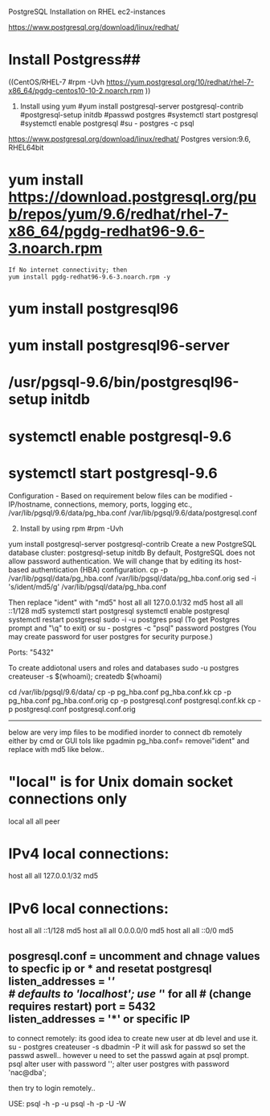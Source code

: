 
PostgreSQL Installation on RHEL ec2-instances

https://www.postgresql.org/download/linux/redhat/

# Install Postgress##
 ((CentOS/RHEL-7 #rpm -Uvh https://yum.postgresql.org/10/redhat/rhel-7-x86_64/pgdg-centos10-10-2.noarch.rpm ))

1. Install using yum 
#yum install postgresql-server postgresql-contrib
#postgresql-setup initdb
#passwd postgres
#systemctl start postgresql
#systemctl enable postgresql
#su - postgres -c psql


https://www.postgresql.org/download/linux/redhat/
Postgres version:9.6, RHEL64bit

# yum install https://download.postgresql.org/pub/repos/yum/9.6/redhat/rhel-7-x86_64/pgdg-redhat96-9.6-3.noarch.rpm

	If No internet connectivity; then
	yum install pgdg-redhat96-9.6-3.noarch.rpm -y

# yum install postgresql96
# yum install postgresql96-server
# /usr/pgsql-9.6/bin/postgresql96-setup initdb
# systemctl enable postgresql-9.6
# systemctl start postgresql-9.6

Configuration - Based on requirement below files can be modified - IP/hostname, connections, memory, ports, logging etc.,
/var/lib/pgsql/9.6/data/pg_hba.conf
/var/lib/pgsql/9.6/data/postgresql.conf

2. Install by using rpm
#rpm -Uvh <packages>

 yum install postgresql-server postgresql-contrib
 Create a new PostgreSQL database cluster:
 postgresql-setup initdb
 By default, PostgreSQL does not allow password authentication. We will change that by editing its host-based authentication (HBA) configuration.
 cp -p /var/lib/pgsql/data/pg_hba.conf /var/lib/pgsql/data/pg_hba.conf.orig
 sed -i 's/ident/md5/g' /var/lib/pgsql/data/pg_hba.conf
  
Then replace "ident" with "md5"
 host    all             all             127.0.0.1/32            md5
 host    all             all             ::1/128                 md5
 systemctl start postgresql
 systemctl enable postgresql
 systemctl restart postgresql
 sudo -i -u postgres 
 psql  (To get Postgres prompt and "\q" to exit)
 or su - postgres -c "psql"
 password postgres  (You may create password for user postgres for security purpose.)
 
 Ports: "5432"
 
 To create addiotonal users and roles and databases 
 sudo -u postgres createuser -s $(whoami); createdb $(whoami)

cd /var/lib/pgsql/9.6/data/
cp -p pg_hba.conf pg_hba.conf.kk
cp -p pg_hba.conf pg_hba.conf.orig
cp -p postgresql.conf postgresql.conf.kk
cp -p postgresql.conf postgresql.conf.orig

----------------------
below are very imp files to be modified inorder to connect db remotely either by cmd or GUI tols like pgadmin
pg_hba.conf= removei"ident" and replace with md5 like below..
# "local" is for Unix domain socket connections only
local   all             all                                     peer
# IPv4 local connections:
host    all             all             127.0.0.1/32            md5
# IPv6 local connections:
host    all             all             ::1/128                 md5
host    all             all             0.0.0.0/0               md5
host    all             all             ::0/0                   md5

posgresql.conf = uncomment and chnage values to specfic ip or * and resetat postgresql
listen_addresses = '*'                                                 
                                       # defaults to 'localhost'; use '*' for all
                                        # (change requires restart)
port = 5432   
listen_addresses = '*'  or specific IP      
--------------------

to connect remotely:
its good idea to create new user at db level and use it.
su - postgres
createuser -s dbadmin -P
it will ask for passwd so set the passwd aswell.. however u need to set the passwd again at psql prompt.
psql
alter user <userid> with password '<passwd>';
alter user postgres  with password 'nac@dba';

then try to login remotely..

USE:
psql -h <host> -p <port> -u <database>
psql -h <host> -p <port> -U <username> -W <password> <databasename>

